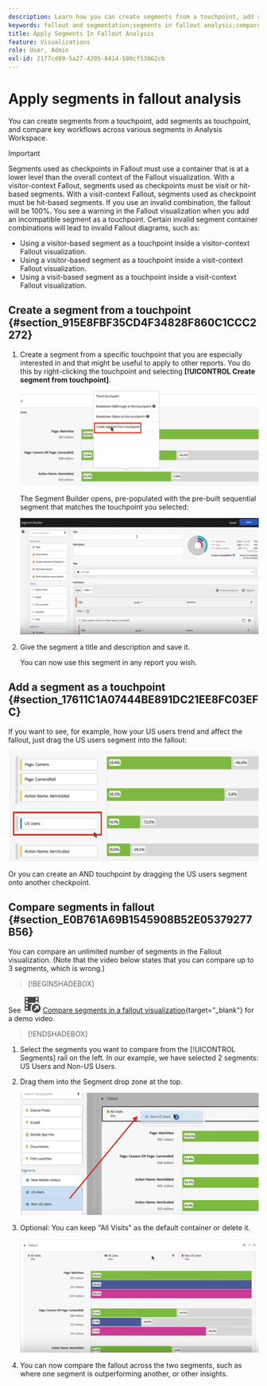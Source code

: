 ```yaml
---
description: Learn how you can create segments from a touchpoint, add segments as touchpoint, and compare key workflows across various segments in a fallout analysis in Analysis Workspace.
keywords: fallout and segmentation;segments in fallout analysis;compare segments in fallout
title: Apply Segments In Fallout Analysis
feature: Visualizations
role: User, Admin
exl-id: 2177cd09-5a27-4295-8414-580cf53062cb
---
```

# Apply segments in fallout analysis

You can create segments from a touchpoint, add segments as touchpoint, and compare key workflows across various segments in Analysis Workspace.

>[!IMPORTANT]
>
>Segments used as checkpoints in Fallout must use a container that is at a lower level than the overall context of the Fallout visualization. With a visitor-context Fallout, segments used as checkpoints must be visit or hit-based segments. With a visit-context Fallout, segments used as checkpoint must be hit-based segments. If you use an invalid combination, the fallout will be 100%. You see a warning in the Fallout visualization when you add an incompatible segment as a touchpoint. Certain invalid segment container combinations will lead to invalid Fallout diagrams, such as:
>
>* Using a visitor-based segment as a touchpoint inside a visitor-context Fallout visualization.
>* Using a visitor-based segment as a touchpoint inside a visit-context Fallout visualization.
>* Using a visit-based segment as a touchpoint inside a visit-context Fallout visualization.
>

## Create a segment from a touchpoint {#section_915E8FBF35CD4F34828F860C1CCC2272}

1. Create a segment from a specific touchpoint that you are especially interested in and that might be useful to apply to other reports. You do this by right-clicking the touchpoint and selecting **[!UICONTROL Create segment from touchpoint]**.

   ![](assets/segment-from-touchpoint.png)

   The Segment Builder opens, pre-populated with the pre-built sequential segment that matches the touchpoint you selected:

   ![](assets/segment-builder.png)

1. Give the segment a title and description and save it.

   You can now use this segment in any report you wish.

## Add a segment as a touchpoint {#section_17611C1A07444BE891DC21EE8FC03EFC}

If you want to see, for example, how your US users trend and affect the fallout, just drag the US users segment into the fallout:

![](assets/segment-touchpoint.png)

Or you can create an AND touchpoint by dragging the US users segment onto another checkpoint.

## Compare segments in fallout {#section_E0B761A69B1545908B52E05379277B56}

You can compare an unlimited number of segments in the Fallout visualization. (Note that the video below states that you can compare up to 3 segments, which is wrong.)


>[!BEGINSHADEBOX]

See ![VideoCheckedOut](/help/assets/icons/VideoCheckedOut.svg) [Compare segments in a fallout visualization](https://video.tv.adobe.com/v/24046?quality=12&learn=on){target="_blank"} for a demo video.

>[!ENDSHADEBOX]


1. Select the segments you want to compare from the [!UICONTROL Segments] rail on the left. In our example, we have selected 2 segments: US Users and Non-US Users.
1. Drag them into the Segment drop zone at the top.

   ![](assets/segment-drop.png)

1. Optional: You can keep "All Visits" as the default container or delete it.

   ![](assets/seg-compare.png)

1. You can now compare the fallout across the two segments, such as where one segment is outperforming another, or other insights.
